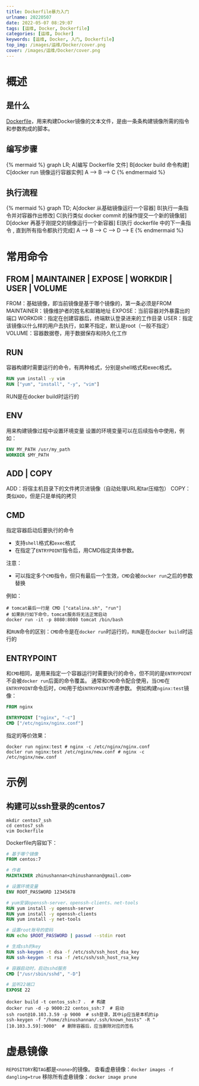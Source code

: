 ```yaml
---
title: Dockerfile暴力入门
urlname: 20220507
date: 2022-05-07 08:29:07
tags: [运维, Docker, Dockerfile]
categories: [运维, Docker]
keywords: [运维, Docker, 入门, Dockerfile]
top_img: /images/运维/Docker/cover.png
cover: /images/运维/Docker/cover.png
---
```


# 概述
## 是什么
[Dockerfile](https://docs.docker.com/engine/reference/builder/)，用来构建Docker镜像的文本文件，是由一条条构建镜像所需的指令和参数构成的脚本。

## 编写步骤
{% mermaid %}
graph LR;
A[编写 Dockerfile 文件]
B[docker build 命令构建]
C[docker run 镜像运行容器实例]
A --> B --> C
{% endmermaid %}

## 执行流程
{% mermaid %}
graph TD;
A[docker 从基础镜像运行一个容器]
B[执行一条指令并对容器作出修改]
C[执行类似 docker commit 的操作提交一个新的镜像层]
D[docker 再基于刚提交的镜像运行一个新容器]
E[执行 dockerfile 中的下一条指令 , 直到所有指令都执行完成]
A --> B --> C --> D --> E
{% endmermaid %}

# 常用命令
## FROM | MAINTAINER | EXPOSE | WORKDIR | USER  | VOLUME
FROM：基础镜像，即当前镜像是基于哪个镜像的，第一条必须是FROM
MAINTAINER：镜像维护者的姓名和邮箱地址
EXPOSE：当前容器对外暴露出的端口
WORKDIR：指定在创建容器后，终端默认登录进来的工作目录
USER：指定该镜像以什么样的用户去执行，如果不指定，默认是root（一般不指定）
VOLUME：容器数据卷，用于数据保存和持久化工作
## RUN
容器构建时需要运行的命令，有两种格式，分别是shell格式和exec格式。
```dockerfile
RUN yum install -y vim
RUN ["yum", "install", "-y", "vim"]
```
RUN是在docker build时运行的
## ENV
用来构建镜像过程中设置环境变量
设置的环境变量可以在后续指令中使用，例如：
```dockerfile
ENV MY_PATH /usr/my_path
WORKDIR $MY_PATH
```
## ADD | COPY
ADD：将宿主机目录下的文件拷贝进镜像（自动处理URL和tar压缩包）
COPY：类似`ADD`，但是只是单纯的拷贝
## CMD
指定容器启动后要执行的命令
- 支持`shell`格式和`exec`格式
- 在指定了`ENTRYPOINT`指令后，用CMD指定具体参数。

注意：
- 可以指定多个`CMD`指令，但只有最后一个生效，`CMD`会被`docker run`之后的参数替换

例如：
```shell
# tomcat最后一行是 CMD ["catalina.sh", "run"]
# 如果执行如下命令，tomcat服务将无法正常启动
docker run -it -p 8080:8080 tomcat /bin/bash
```

和`RUN`命令的区别：`CMD`命令是在`docker run`时运行的，`RUN`是在`docker build`时运行的

## ENTRYPOINT
和`CMD`相同，是用来指定一个容器运行时需要执行的命令，但不同的是`ENTRYPOINT`不会被`docker run`后面的命令覆盖。
通常和`CMD`命令配合使用，当`CMD`在`ENTRYPOINT`命令后时，`CMD`用于给`ENTRYPOINT`传递参数。
例如构建`nginx:test`镜像：
```dockerfile
FROM nginx

ENTRYPOINT ["nginx", "-c"]
CMD ["/etc/nginx/nginx.conf"]
```
指定的等价效果：
```shell
docker run nginx:test # nginx -c /etc/nginx/nginx.conf
docler run nginx:test /etc/nginx/new.conf # nginx -c /etc/nginx/new.conf
```

# 示例
## 构建可以ssh登录的centos7
```shell
mkdir centos7_ssh
cd centos7_ssh
vim Dockerfile
```
Dockerfile内容如下：
```dockerfile
# 基于哪个镜像
FROM centos:7

# 作者
MAINTAINER zhinushannan<zhinushannan@gmail.com>

# 设置环境变量
ENV ROOT_PASSWORD 12345678

# yum安装openssh-server、openssh-clients、net-tools
RUN yum install -y openssh-server
RUN yum install -y openssh-clients
RUN yum install -y net-tools

# 设置root账号的密码
RUN echo $ROOT_PASSWORD | passwd --stdin root

# 生成ssh的key
RUN ssh-keygen -t dsa -f /etc/ssh/ssh_host_dsa_key
RUN ssh-keygen -t rsa -f /etc/ssh/ssh_host_rsa_key

# 容器启动时，启动sshd服务
CMD ["/usr/sbin/sshd", "-D"]

# 监听22端口
EXPOSE 22
```

```shell
docker build -t centos_ssh:7 .  # 构建
docker run -d -p 9000:22 centos_ssh:7  # 启动
ssh root@10.103.3.59 -p 9000  # ssh登录，其中ip应当是本机的ip
ssh-keygen -f "/home/zhinushannan/.ssh/known_hosts" -R "[10.103.3.59]:9000"  # 删除容器后，应当删除对应的签名
```

# 虚悬镜像
`REPOSITORY`和`TAG`都是`<none>`的镜像。
查看虚悬镜像：`docker images -f dangling=true`
移除所有虚悬镜像：`docker image prune`

